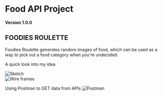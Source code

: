 # Food API Project

**Version 1.0.0**

## FOODIES ROULETTE

Foodies Roulette generates random images of food, which can be used as a way to pick out a food category when you're undecided.

A quick look into my idea

![Sketch](https://i.imgur.com/SHAiggJ.jpg?1)  
![Wire frames](https://i.imgur.com/govqVti.png)  

Using Postman to GET data from APIs
![Postman](https://i.imgur.com/lc18WGM.png)  